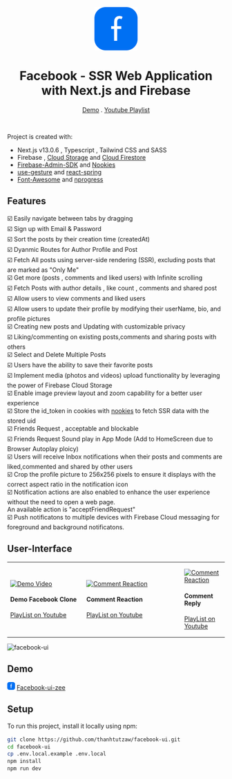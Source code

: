<div  align="center">
<img src="public/logo.svg" width="100" height="100" alt="logo" title="logo" /></div>
<h1 align="center" >Facebook - SSR Web Application with Next.js and Firebase</h1>

<p align="center">
<a href="https://facebook-ui-zee.vercel.app">Demo</a>
.
<a href="[/](https://www.youtube.com/playlist?list=PL7OpFd3agQxb3jOqAVm4msHNlH34uai3i)">Youtube Playlist</a>
</p>
<br />

Project is created with:

* Next.js v13.0.6 , Typescript , Tailwind CSS and SASS
* Firebase , [Cloud Storage](https://firebase.google.com/docs/storage/web/start) and [Cloud Firestore](https://firebase.google.com/docs/firestore)
* [Firebase-Admin-SDK](https://www.npmjs.com/package/firebase-admin) and [Nookies](https://www.npmjs.com/package/nookies)
* [use-gesture](https://www.npmjs.com/package/@use-gesture/react) and [react-spring](https://www.npmjs.com/package/react-spring)
* [Font-Awesome](https://fontawesome.com) and [nprogress](https://www.npmjs.com/package/nprogress)

## Features

:ballot_box_with_check: Easily navigate between tabs by dragging \
:ballot_box_with_check: Sign up with Email & Password \
:ballot_box_with_check: Sort the posts by their creation time (createdAt)\
:ballot_box_with_check: Dyanmic Routes for Author Profile and Post \
:ballot_box_with_check: Fetch All posts using server-side rendering (SSR), excluding posts that are marked as "Only Me" \
:ballot_box_with_check: Get more (posts , comments and liked users) with Infinite scrolling \
:ballot_box_with_check: Fetch Posts with author details , like count , comments and shared post \
:ballot_box_with_check: Allow users to view comments and liked users \
:ballot_box_with_check: Allow users to update their profile by modifying their userName, bio, and profile pictures\
:ballot_box_with_check: Creating new posts and Updating with customizable privacy \
:ballot_box_with_check: Liking/commenting on existing posts,comments and sharing posts with others \
:ballot_box_with_check: Select and Delete Multiple Posts \
:ballot_box_with_check: Users have the ability to save their favorite posts \
:ballot_box_with_check: Implement media (photos and videos) upload functionality by leveraging the power of Firebase Cloud Storage \
:ballot_box_with_check: Enable image preview layout and zoom capability for a better user experience \
:ballot_box_with_check: Store the id_token in cookies with [nookies](https://www.npmjs.com/package/nookies) to fetch SSR data with the stored uid \
:ballot_box_with_check: Friends Request , acceptable and blockable \
:ballot_box_with_check: Friends Request Sound play in App Mode (Add to HomeScreen due to Browser Autoplay ploicy) \
:ballot_box_with_check: Users will receive Inbox notifications when their posts and comments are liked,commented and shared by other users \
:ballot_box_with_check: Crop the profile picture to 256x256 pixels to ensure it displays with the correct aspect ratio in the notification icon \
:ballot_box_with_check: Notification actions are also enabled to enhance the user experience without the need to open a web page. \
   An available action is "acceptFriendRequest" \
:ballot_box_with_check: Push notificatons to multiple devices with Firebase Cloud messaging for foreground and background notificatons.

## User-Interface

<table>
  <tr>
    <td width="35%">

  [<img src="https://i.ytimg.com/vi/CRV3aZOFefQ/hqdefault.jpg?sqp=-oaymwEXCNACELwBSFryq4qpAwkIARUAAIhCGAE=&rs=AOn4CLBqtT-uhS2uJy8JiALvbaBPFnL7hg" alt="Demo Video" width="100%">](https://www.youtube.com/watch?v=CRV3aZOFefQ&list=PL7OpFd3agQxb3jOqAVm4msHNlH34uai3i&index=1 "Demo Video")



#### Demo Facebook Clone



[PlayList on Youtube](https://www.youtube.com/watch?v=CRV3aZOFefQ&list=PL7OpFd3agQxb3jOqAVm4msHNlH34uai3i&index=1)

</td>
<td width="45%">

[<img src="https://i9.ytimg.com/vi/qHDI74wPjZc/mqdefault.jpg?v=657818a9&sqp=CKDQuKwG&rs=AOn4CLAIZYDUt7UXM1dopJRThxlKedJ9Cg" alt="Comment Reaction" width="100%">](https://www.youtube.com/watch?v=qHDI74wPjZc&list=PL7OpFd3agQxb3jOqAVm4msHNlH34uai3i&index=2 "Comment Reaction")



#### Comment Reaction



[PlayList on Youtube](https://www.youtube.com/playlist?list=PL7OpFd3agQxb3jOqAVm4msHNlH34uai3i)

</td>
<td width="50%">

  [<img src="https://i9.ytimg.com/vi/9THDU0eoA48/mqdefault.jpg?v=657d2945&sqp=CPTNuKwG&rs=AOn4CLCOjhFm-ULoGJ7kcgAq0zXDpuCjNA" alt="Comment Reaction" width="100%">](https://www.youtube.com/watch?v=9THDU0eoA48&list=PL7OpFd3agQxb3jOqAVm4msHNlH34uai3i&index=4 "Comment Reply")



#### Comment Reply



[PlayList on Youtube](https://www.youtube.com/playlist?list=PL7OpFd3agQxb3jOqAVm4msHNlH34uai3i)

</td>
  </tr>




</table>


![facebook-ui](https://github.com/thanhtutzaw/facebook-ui/assets/71011043/22e082c7-81d0-47ff-a7b1-a1067167d6f5)

## Demo

<img src="public/logo.svg" width="18" height="18" alt="logo" title="logo" />  [Facebook-ui-zee](https://facebook-ui-zee.vercel.app/)

## Setup

To run this project, install it locally using npm:

```bash
git clone https://github.com/thanhtutzaw/facebook-ui.git
cd facebook-ui
cp .env.local.example .env.local
npm install
npm run dev
```
